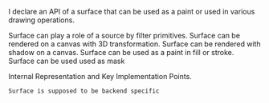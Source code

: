 I declare an API of a surface that can be used as a paint or used in various drawing operations.

Surface can play a role of a source by filter primitives. 
Surface can be rendered on a canvas with 3D transformation.
Surface can be rendered with shadow on a canvas.
Surface can be used as a paint in fill or stroke.
Surface can be used used as mask

Internal Representation and Key Implementation Points.

    Surface is supposed to be backend specific